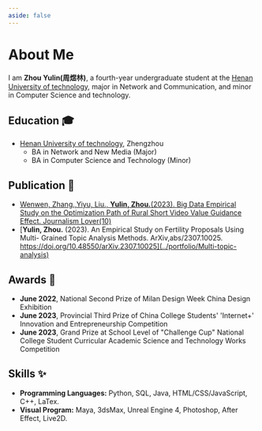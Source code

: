 ```yaml
---
aside: false
---
```


<script setup>
import { VPTeamMembers } from 'vitepress/theme'
import { withBase } from 'vitepress'

const members = [
  {
    avatar: withBase('/avator.jfif'),
    name: "Zhou Yulin",
    links: [
      { icon: 'github', link: 'https://github.com/Bluedyson' },
    ]
  }
]
</script>

# About Me

<VPTeamMembers size="medium" :members="members" />

I am **Zhou Yulin(周煜林)**, a fourth-year undergraduate student at the [Henan University of technology](https://www.haut.edu.cn/), major in Network and Communication, and minor in Computer Science and technology.

## Education :mortar_board:

- [Henan University of technology](https://www.haut.edu.cn/), Zhengzhou
  - BA in Network and New Media (Major)
  - BA in Computer Science and Technology (Minor)

## Publication :memo:

- [Wenwen, Zhang.,Yiyu, Liu., **Yulin, Zhou.**(2023). Big Data Empirical Study on the Optimization Path of Rural Short Video Value Guidance Effect. Journalism Lover(10)](../portfolio/Big_data_EmpiricalStudy.md)
- [**Yulin, Zhou.** (2023). An Empirical Study on Fertility Proposals Using Multi- Grained Topic Analysis Methods. ArXiv,abs/2307.10025. https://doi.org/10.48550/arXiv.2307.10025](../portfolio/Multi-topic-analysis)

## Awards :tada:
-	**June 2022**, National Second Prize of Milan Design Week China Design Exhibition
-	**June 2023**, Provincial Third Prize of China College Students' 'Internet+' Innovation and Entrepreneurship Competition
-	**June 2023**, Grand Prize at School Level of "Challenge Cup" National College Student Curricular Academic Science and Technology Works Competition

## Skills :sparkles:

- **Programming Languages:** Python, SQL, Java, HTML/CSS/JavaScript, C++, LaTex.
- **Visual Program:** Maya, 3dsMax, Unreal Engine 4, Photoshop, After Effect, Live2D.